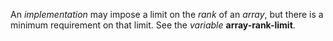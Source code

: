  



An *implementation* may impose a limit on the *rank* of an *array*, but there is a minimum requirement on that limit. See the *variable* **array-rank-limit**. 



